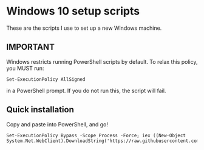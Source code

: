 # Windows 10 setup scripts

These are the scripts I use to set up a new Windows machine.

## IMPORTANT

Windows restricts running PowerShell scripts by default. To relax this policy, you MUST run:

	Set-ExecutionPolicy AllSigned

in a PowerShell prompt. If you do not run this, the script will fail.

## Quick installation

Copy and paste into PowerShell, and go!

	Set-ExecutionPolicy Bypass -Scope Process -Force; iex ((New-Object System.Net.WebClient).DownloadString('https://raw.githubusercontent.com/ideaman924/windows_setup/master/setup.ps1'))
